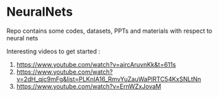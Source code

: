 # NeuralNets
Repo contains some codes, datasets, PPTs and materials with respect to neural nets


Interesting videos to get started : 


1. https://www.youtube.com/watch?v=aircAruvnKk&t=611s
2. https://www.youtube.com/watch?v=2dH_qjc9mFg&list=PLKnIA16_RmvYuZauWaPlRTC54KxSNLtNn
3. https://www.youtube.com/watch?v=ErnWZxJovaM
